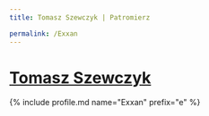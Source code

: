 ```yaml
---
title: Tomasz Szewczyk | Patromierz

permalink: /Exxan
---
```


# [Tomasz Szewczyk](https://patronite.pl/Exxan)

{% include profile.md name="Exxan" prefix="e" %}
